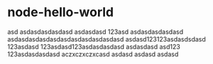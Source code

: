 # node-hello-world
asd
asdasdasdasdasd
asdasdasd
123asd
asdasdasdasdasd
asdasdasdasdasdasdasdasdasdasdasd
asdasd123123asdasdsdasd
123asdasd
123asdasd123asdasdasdasd
asdasdasd
asd123
123asdasdasdasd
aczxczxczxcasd
asdasd
asdasd
asdasd
